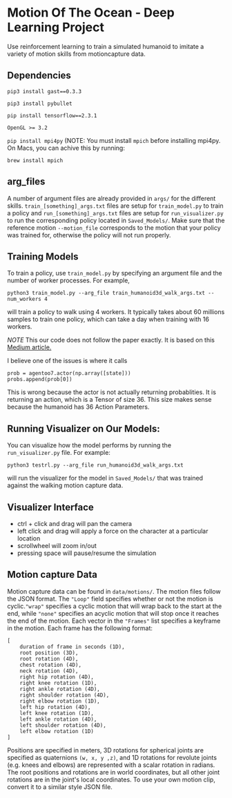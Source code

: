 # Motion Of The Ocean - Deep Learning Project 

Use reinforcement learning to train a simulated humanoid to imitate a variety of motion skills from motioncapture data.


## Dependencies
``pip3 install gast==0.3.3``

``pip3 install pybullet``

``pip install tensorflow==2.3.1``

``OpenGL >= 3.2``

``pip install mpi4py`` (NOTE: You must install ``mpich`` before installing mpi4py. On Macs, you can achive this by running: 
```
brew install mpich
```

## arg_files
A number of argument files are already provided in `args/` for the different skills. 
`train_[something]_args.txt` files are setup for `train_model.py` to train a policy and 
`run_[something]_args.txt` files are setup for `run_visualizer.py` to run the corresponding 
policy located in `Saved_Models/`. Make sure that the reference motion `--motion_file` 
corresponds to the motion that your policy was trained for, otherwise the policy will not run properly.

## Training Models
To train a policy, use `train_model.py` by specifying an argument file and the number of worker processes.
For example,
```
python3 train_model.py --arg_file train_humanoid3d_walk_args.txt --num_workers 4
```
will train a policy to walk using 4 workers. It typically takes about 60 millions samples 
to train one policy, which can take a day when training with 16 workers. 

*NOTE* This our code does not follow the paper exactly. It is based on this 
[Medium article.](https://towardsdatascience.com/proximal-policy-optimization-ppo-with-tensorflow-2-x-89c9430ecc26)

I believe one of the issues is where it calls 
```
prob = agentoo7.actor(np.array([state]))
probs.append(prob[0])
```
This is wrong because the actor is not actually returning probablities. It is returning an action, which is a Tensor of size 36. This size makes sense because the humanoid has 36 Action Parameters. 


## Running Visualizer on Our Models:
You can visualize how the model performs by running the `run_visualizer.py` file.
For example:

``` 
python3 testrl.py --arg_file run_humanoid3d_walk_args.txt
```
will run the visualizer for the model in `Saved_Models/` that was trained against the walking motion capture data.


## Visualizer Interface 
- ctrl + click and drag will pan the camera
- left click and drag will apply a force on the character at a particular location
- scrollwheel will zoom in/out
- pressing space will pause/resume the simulation

## Motion capture Data
Motion capture data can be found in `data/motions/`.  The motion files follow the JSON format. The `"Loop"` field 
specifies whether or not the motion is cyclic.`"wrap"` specifies a cyclic motion that will wrap back to the start 
at the end, while `"none"` specifies an acyclic motion that will stop once it reaches the end of the motion. Each 
vector in the `"Frames"` list specifies a keyframe in the motion. Each frame has the following format:
```
[
	duration of frame in seconds (1D),
	root position (3D),
	root rotation (4D),
	chest rotation (4D),
	neck rotation (4D),
	right hip rotation (4D),
	right knee rotation (1D),
	right ankle rotation (4D),
	right shoulder rotation (4D),
	right elbow rotation (1D),
	left hip rotation (4D),
	left knee rotation (1D),
	left ankle rotation (4D),
	left shoulder rotation (4D),
	left elbow rotation (1D)
]
```

Positions are specified in meters, 3D rotations for spherical joints are specified as quaternions `(w, x, y ,z)`,
and 1D rotations for revolute joints (e.g. knees and elbows) are represented with a scalar rotation in radians. The root
positions and rotations are in world coordinates, but all other joint rotations are in the joint's local coordinates.
To use your own motion clip, convert it to a similar style JSON file.
